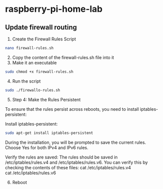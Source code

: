 # raspberry-pi-home-lab


## Update firewall routing
1. Create the Firewall Rules Script
```bash
nano firewall-rules.sh  
```
2. Copy the content of the firewall-rules.sh file into it
3. Make it an executable
```bash
sudo chmod +x firewall-rules.sh 
```
4. Run the script
```bash
sudo ./firewallo-rules.sh
```

5. Step 4: Make the Rules Persistent

To ensure that the rules persist across reboots, you need to install iptables-persistent:

Install iptables-persistent:

```bash
sudo apt-get install iptables-persistent
```

During the installation, you will be prompted to save the current rules. Choose Yes for both IPv4 and IPv6 rules.

Verify the rules are saved:
The rules should be saved in /etc/iptables/rules.v4 and /etc/iptables/rules.v6. You can verify this by checking the contents of these files:
cat /etc/iptables/rules.v4  
cat /etc/iptables/rules.v6  

6. Reboot
